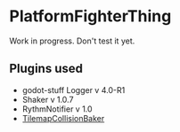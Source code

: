 # PlatformFighterThing
Work in progress. Don't test it yet.

## Plugins used
- godot-stuff Logger v 4.0-R1
- Shaker v 1.0.7
- RythmNotifier v 1.0
- [TilemapCollisionBaker](https://github.com/popcar2/GodotTilemapBaker/blob/main/TilemapCollisionBaker.gd)
